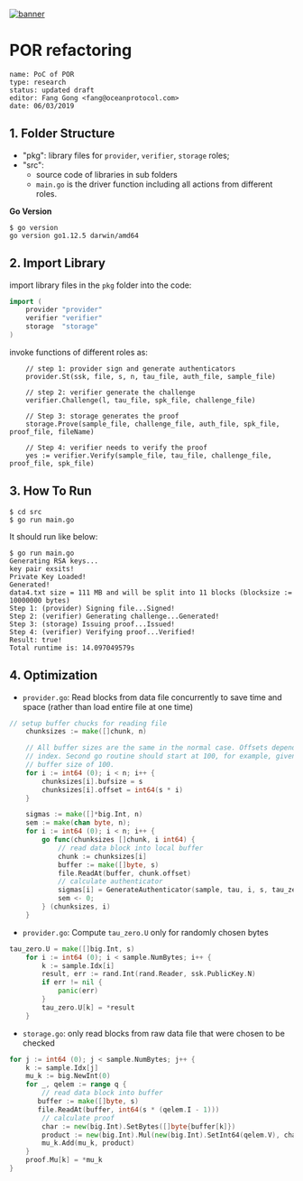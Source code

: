 [![banner](https://raw.githubusercontent.com/oceanprotocol/art/master/github/repo-banner%402x.png)](https://oceanprotocol.com)

# POR refactoring
```
name: PoC of POR
type: research
status: updated draft
editor: Fang Gong <fang@oceanprotocol.com>
date: 06/03/2019
```



## 1. Folder Structure

* "pkg": library files for `provider`, `verifier`, `storage` roles;
* "src": 
	* source code of libraries in sub folders
	* `main.go` is the driver function including all actions from different roles.

**Go Version**

```
$ go version
go version go1.12.5 darwin/amd64
```

## 2. Import Library

import library files in the `pkg` folder into the code:

```go
import (
	provider "provider"
	verifier "verifier"
	storage  "storage"
)
```

invoke functions of different roles as:

```
	// step 1: provider sign and generate authenticators
	provider.St(ssk, file, s, n, tau_file, auth_file, sample_file)

	// step 2: verifier generate the challenge
	verifier.Challenge(l, tau_file, spk_file, challenge_file)

	// Step 3: storage generates the proof
	storage.Prove(sample_file, challenge_file, auth_file, spk_file, proof_file, fileName)

	// Step 4: verifier needs to verify the proof
	yes := verifier.Verify(sample_file, tau_file, challenge_file, proof_file, spk_file)
```

## 3. How To Run

```
$ cd src
$ go run main.go
```

It should run like below:

```
$ go run main.go
Generating RSA keys...
key pair exsits!
Private Key Loaded!
Generated!
data4.txt size = 111 MB and will be split into 11 blocks (blocksize := 10000000 bytes)
Step 1: (provider) Signing file...Signed!
Step 2: (verifier) Generating challenge...Generated!
Step 3: (storage) Issuing proof...Issued!
Step 4: (verifier) Verifying proof...Verified!
Result: true!
Total runtime is: 14.097049579s
```


## 4. Optimization

* `provider.go`: Read blocks from data file concurrently to save time and space (rather than load entire file at one time)

```go
// setup buffer chucks for reading file
	chunksizes := make([]chunk, n)

	// All buffer sizes are the same in the normal case. Offsets depend on the
	// index. Second go routine should start at 100, for example, given our
	// buffer size of 100.
	for i := int64 (0); i < n; i++ {
		chunksizes[i].bufsize = s
		chunksizes[i].offset = int64(s * i)
	}

	sigmas := make([]*big.Int, n)
	sem := make(chan byte, n);
	for i := int64 (0); i < n; i++ {
		go func(chunksizes []chunk, i int64) {
			// read data block into local buffer
			chunk := chunksizes[i]
	    	buffer := make([]byte, s)
	    	file.ReadAt(buffer, chunk.offset)
			// calculate authenticator
			sigmas[i] = GenerateAuthenticator(sample, tau, i, s, tau_zero, buffer, ssk)
			sem <- 0;
		} (chunksizes, i)
	}
```

* `provider.go`: Compute `tau_zero.U` only for randomly chosen bytes

```go
tau_zero.U = make([]big.Int, s)
	for i := int64 (0); i < sample.NumBytes; i++ {
		k := sample.Idx[i]
		result, err := rand.Int(rand.Reader, ssk.PublicKey.N)
		if err != nil {
			panic(err)
		}
		tau_zero.U[k] = *result
	}
```

* `storage.go`: only read blocks from raw data file that were chosen to be checked

```go
for j := int64 (0); j < sample.NumBytes; j++ {
	k := sample.Idx[j]
	mu_k := big.NewInt(0)
    for _, qelem := range q {
      	// read data block into buffer
	   buffer := make([]byte, s)
	   file.ReadAt(buffer, int64(s * (qelem.I - 1)))
      	// calculate proof
		char := new(big.Int).SetBytes([]byte{buffer[k]})
		product := new(big.Int).Mul(new(big.Int).SetInt64(qelem.V), char)
		mu_k.Add(mu_k, product)
	}
	proof.Mu[k] = *mu_k
}
```





	
 